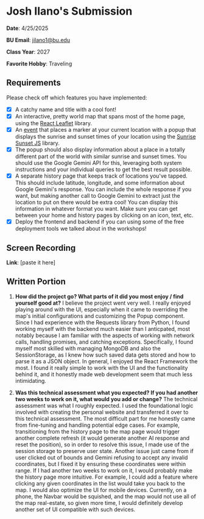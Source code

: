 # Josh Ilano's Submission
**Date**: 4/25/2025

**BU Email**: jilano1@bu.edu

**Class Year**: 2027

**Favorite Hobby**: Traveling

## Requirements
Please check off which features you have implemented:
- [x] A catchy name and title with a cool font!
- [x] An interactive, pretty world map that spans most of the home page, using the [React Leaflet](https://react-leaflet.js.org/) library.
- [x] An [event](https://react-leaflet.js.org/docs/example-events/) that places a marker at your current location with a popup that displays the sunrise and sunset times of your location using the [Sunrise Sunset JS](https://www.npmjs.com/package/sunrise-sunset-js) library.
- [x] The popup should also display information about a place in a totally different part of the world with similar sunrise and sunset times. You should use the Google Gemini API for this, leveraging both system instructions and your individual queries to get the best result possible.
- [x] A separate history page that keeps track of locations you've tapped. This should include latitude, longitude, and some information about Google Gemini's response. You can include the whole response if you want, but making another call to Google Gemini to extract just the location to put on there would be extra cool! You can display this information in whatever format you want. Make sure you can get between your home and history pages by clicking on an icon, text, etc.
- [x] Deploy the frontend and backend if you can using some of the free deployment tools we talked about in the workshops!

## Screen Recording 
**Link**: [paste it here]

## Written Portion
1. **How did the project go? What parts of it did you most enjoy / find yourself good at?** I believe the project went very well. I really enjoyed playing around with the UI, especially when it came to overriding the map's initial configurations and customizing the Popup component. Since I had experience with the Requests library from Python, I found working myself with the backend much easier than I anticpated, most notably because I am familiar with the aspects of working with network calls, handling promises, and catching exceptions. Specifically, I found myself most skilled with managing MongoDB and also the SessionStorage, as I knew how such saved data gets stored and how to parse it as a JSON object. In general, I enjoyed the React Framework the most. I found it really simple to work with the UI and the functionality behind it, and it honestly made web development seem that much less intimidating. 

2. **Was this technical assessment what you expected? If you had another two weeks to work on it, what would you add or change?**
The technical assessment was what I roughly expected. I used the foundational logic involved with creating the personal website and transferred it over to this technical assessment. The most difficult part for me honestly came from fine-tuning and handling potential
edge cases. For example, transitioning from the history page to the map page would trigger another complete refresh (it would
generate another AI response and reset the position), so in order to resolve this issue, I made use of the session storage to
preserve user state. Another issue just came from if user clicked out of bounds and Gemini refusing to accept any invalid coordinates, but I fixed it by ensuring these coordinates were within range. If I had another two weeks to work on it, I would probably make the history page more intuitive. For example, I could add a feature where clicking any given coordinates in the list would take you back to the map. I would also optimize the UI for mobile devices. Currently, on a phone, the Navbar would be squished, and the map would not use all of the map real-estate, so given more time, I would definitely develop another set of UI compatible with such devices.
